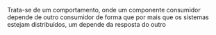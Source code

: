 Trata-se de um comportamento, onde um componente consumidor depende de outro consumidor de forma que por mais que os sistemas estejam distribuídos,  um depende da resposta do outro
